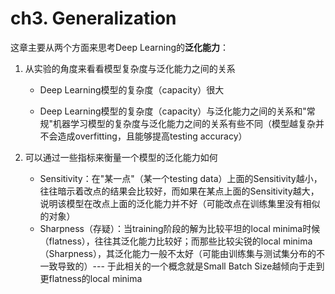 # ch3. Generalization

这章主要从两个方面来思考Deep Learning的**泛化能力**：

1. 从实验的角度来看看模型复杂度与泛化能力之间的关系

   - Deep Learning模型的复杂度（capacity）很大

   - Deep Learning模型的复杂度（capacity）与泛化能力之间的关系和"常规"机器学习模型的复杂度与泛化能力之间的关系有些不同（模型越复杂并不会造成overfitting，且能够提高testing accuracy）

2. 可以通过一些指标来衡量一个模型的泛化能力如何

   - Sensitivity：在"某一点"（某一个testing data）上面的Sensitivity越小，往往暗示着改点的结果会比较好，而如果在某点上面的Sensitivity越大，说明该模型在改点上面的泛化能力并不好（可能改点在训练集里没有相似的对象）
   - Sharpness（存疑）：当training阶段的解为比较平坦的local minima时候（flatness），往往其泛化能力比较好；而那些比较尖锐的local minima（Sharpness），其泛化能力一般不太好（可能由训练集与测试集分布的不一致导致的）--- 于此相关的一个概念就是Small Batch Size越倾向于走到更flatness的local minima